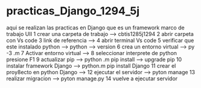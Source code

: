 # practicas_Django_1294_5j
aqui se realizan las practicas en Django que es un framework marco de trabajo UII
1 crear una carpeta de trabajo --> cbtis1285j1294
2 abrir carpeta con Vs code
3 link de referencia --> 
4 abrir terminal Vs code
5 verificar que este instalado python --> python --> version
6 crea un entorno virtual --> py -3 .m
7 Activar entorno virtual -->
8 seleccionar interprete de python presione F1
9 actualizar pip --> python .m pip install --> upgrade pip
10 instalar framework Django --> python.m pip install Django
11 crear el proy8ecto en python Django --> 
12 ejecutar el servidor --> pyton manage 
13 realizar migracion --> pyton manage.py
14 vuelve a ejecutar servidor


